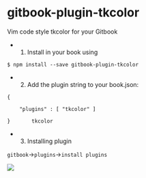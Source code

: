 gitbook-plugin-tkcolor
======================

Vim code  style tkcolor for your Gitbook

- 1. Install in your book using
```
$ npm install --save gitbook-plugin-tkcolor

```

- 2. Add the plugin string to your book.json:

```
{	

    "plugins" : [ "tkcolor" ]
    
}       tkcolor

```

- 3. Installing plugin

`gitbook`->`plugins`->`install plugins`


![](http://tinkl.qiniudn.com/tinkl2D57E5A9-8BCE-4A3E-8C9C-E84C40825D89.png)
